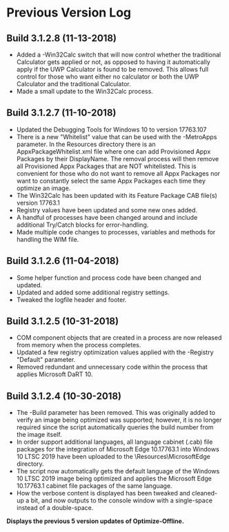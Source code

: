 # Previous Version Log #

## Build 3.1.2.8 (11-13-2018) ##

- Added a -Win32Calc switch that will now control whether the traditional Calculator gets applied or not, as opposed to having it automatically apply if the UWP Calculator is found to be removed. This allows full control for those who want either no calculator or both the UWP Calculator and the traditional Calculator.
- Made a small update to the Win32Calc process.

## Build 3.1.2.7 (11-10-2018) ##

- Updated the Debugging Tools for Windows 10 to version 17763.107
- There is a new "Whitelist" value that can be used with the -MetroApps parameter. In the Resources directory there is an AppxPackageWhitelist.xml file where one can add Provisioned Appx Packages by their DisplayName.  The removal process will then remove all Provisioned Appx Packages that are NOT whitelisted. This is convenient for those who do not want to remove all Appx Packages nor want to constantly select the same Appx Packages each time they optimize an image.
- The Win32Calc has been updated with its Feature Package CAB file(s) version 17763.1
- Registry values have been updated and some new ones added.
- A handful of processes have been changed around and include additional Try/Catch blocks for error-handling.
- Made multiple code changes to processes, variables and methods for handling the WIM file.

## Build 3.1.2.6 (11-04-2018) ##

- Some helper function and process code have been changed and updated.
- Updated and added some additional registry settings.
- Tweaked the logfile header and footer.

## Build 3.1.2.5 (10-31-2018) ##

- COM component objects that are created in a process are now released from memory when the process completes.
- Updated a few registry optimization values applied with the -Registry "Default" parameter.
- Removed redundant and unnecessary code within the process that applies Microsoft DaRT 10.

## Build 3.1.2.4 (10-30-2018) ##

- The -Build parameter has been removed. This was originally added to verify an image being optimized was supported; however, it is no longer required since the script automatically queries the build number from the image itself.
- In order support additional languages, all language cabinet (.cab) file packages for the integration of Microsoft Edge 10.17763.1 into Windows 10 LTSC 2019 have been uploaded to the \Resources\MicrosoftEdge directory.
- The script now automatically gets the default language of the Windows 10 LTSC 2019 image being optimized and applies the Microsoft Edge 10.17763.1 cabinet file packages of the same language.
- How the verbose content is displayed has been tweaked and cleaned-up a bit, and now outputs to the console window with a single-space instead of a double-space.

**Displays the previous 5 version updates of Optimize-Offline.**